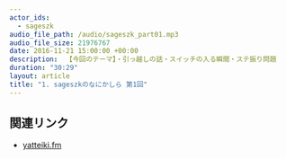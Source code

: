 ```yaml
---
actor_ids: 
  - sageszk
audio_file_path: /audio/sageszk_part01.mp3
audio_file_size: 21976767
date: 2016-11-21 15:00:00 +00:00
description:  【今回のテーマ】・引っ越しの話・スイッチの入る瞬間・ステ振り問題
duration: "30:29"
layout: article
title: "1. sageszkのなにかしら 第1回"
---
```


## 関連リンク

- [yatteiki.fm](https://yatteiki.fm/)

